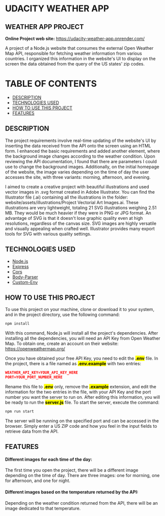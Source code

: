 # UDACITY WEATHER APP

## WEATHER APP PROJECT
**Online Project web site:** <a href="https://udacity-weather-app.onrender.com/" target="_blank">https://udacity-weather-app.onrender.com/</a>

A project of a Node.js website that consumes the external Open Weather Map API, responsible for fetching weather information from various countries. I organized this information in the website's UI to display on the screen the data obtained from the query of the US states' zip codes.

TABLE OF CONTENTS
=================
<!-- Start Document Outline -->
   * [DESCRIPTION](#description)
   * [TECHNOLOGIES USED](#technologies-used)
   * [HOW TO USE THIS PROJECT](#how-to-use-this-project)
   * [FEATURES](#features)
<!-- End Document Outline -->

## DESCRIPTION
The project requirements involve real-time updating of the website's UI by inserting the data received from the API onto the screen using an HTML form. I enhanced the basic requirements and added another element, where the background image changes according to the weather condition. Upon reviewing the API documentation, I found that there are parameters I could use to change the background images. Additionally, on the initial homepage of the website, the image varies depending on the time of day the user accesses the site, with three variants: morning, afternoon, and evening.

I aimed to create a creative project with beautiful illustrations and used vector images in .svg format created in Adobe Illustrator. You can find the Illustrator file (.ai) containing all the illustrations in the folder: website/assets/illustrations/Project Vectorial Art Images.ai. These illustrations are very lightweight, totaling 21 SVG illustrations weighing 2.51 MB. They would be much heavier if they were in PNG or JPG format. An advantage of SVG is that it doesn't lose graphic quality even at high resolutions, regardless of the canvas size. SVG images are highly versatile and visually appealing when crafted well. Illustrator provides many export tools for SVG with various quality settings.

## TECHNOLOGIES USED
* <a href="https://nodejs.org/en" target="_blank">Node.js</a>
* <a href="https://expressjs.com/" target="_blank">Express</a>
* <a href="https://www.npmjs.com/package/cors" target="_blank">Cors</a>
* <a href="https://www.npmjs.com/package/body-parser" target="_blank">Body-Parser</a>
* <a href="https://www.npmjs.com/package/custom-env" target="_blank">Custom-Env</a>

## HOW TO USE THIS PROJECT
To use this project on your machine, clone or download it to your system, and in the project directory, use the following command:

```bash
npm install
```
With this command, Node.js will install all the project's dependencies. After installing all the dependencies, you will need an API Key from Open Weather Map. To obtain one, create an account on their website: <a href="https://openweathermap.org/ " target="_blank">https://openweathermap.org/ </a>

Once you have obtained your free API Key, you need to edit the <mark>**.env**</mark> file. In the project, there is a file named as <mark>**.env.example**</mark> with two entries:

```json
WEATHER_API_KEY=YOUR_API_KEY_HERE
PORT=YOUR_PORT_NUMBER_HERE
```
Rename this file to <mark>**.env**</mark> only, remove the <mark>**.example**</mark> extension, and edit the information for the two entries in the file, with your API Key and the port number you want the server to run on. After editing this information, you will be ready to run the <mark>**server.js**</mark> file. To start the server, execute the command:

```bash
npm run start
```
The server will be running on the specified port and can be accessed in the browser. Simply enter a US ZIP code and how you feel in the input fields to retrieve data from the API.

## FEATURES
#### Different images for each time of the day: 
The first time you open the project, there will be a different image depending on the time of day. There are three images: one for morning, one for afternoon, and one for night.

#### Different images based on the temperature returned by the API: 
Depending on the weather condition returned from the API, there will be an image dedicated to that temperature.


